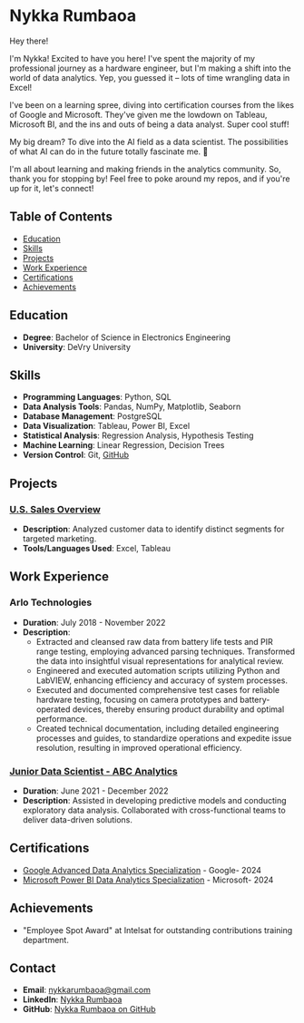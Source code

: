 # Nykka Rumbaoa

Hey there!

I'm Nykka! Excited to have you here! I've spent the majority of my professional journey as a hardware engineer, but I'm making a shift into the world of data analytics. Yep, you guessed it – lots of time wrangling data in Excel!

I've been on a learning spree, diving into certification courses from the likes of Google and Microsoft. They've given me the lowdown on Tableau, Microsoft BI, and the ins and outs of being a data analyst. Super cool stuff!

My big dream? To dive into the AI field as a data scientist. The possibilities of what AI can do in the future totally fascinate me. 🚀

I'm all about learning and making friends in the analytics community. So, thank you for stopping by! Feel free to poke around my repos, and if you're up for it, let's connect!


## Table of Contents
- [Education](#Education)
- [Skills](#skills)
- [Projects](#projects)
- [Work Experience](#work-experience)
- [Certifications](#certifications)
- [Achievements](#achievements)


## Education
- **Degree**: Bachelor of Science in Electronics Engineering
- **University**: DeVry University

## Skills
- **Programming Languages**: Python,  SQL
- **Data Analysis Tools**: Pandas, NumPy, Matplotlib, Seaborn
- **Database Management**: PostgreSQL
- **Data Visualization**: Tableau, Power BI, Excel
- **Statistical Analysis**: Regression Analysis, Hypothesis Testing
- **Machine Learning**: Linear Regression, Decision Trees
- **Version Control**: Git, [GitHub](https://github.com/nrumbaoa)

## Projects
### [U.S. Sales Overview](https://public.tableau.com/app/profile/nykka.rumbaoa/viz/SalesDashboard_17064990427450/SalesDashboard)
- **Description**: Analyzed customer data to identify distinct segments for targeted marketing.
- **Tools/Languages Used**: Excel, Tableau


## Work Experience
### Arlo Technologies
- **Duration**: July 2018 - November 2022
- **Description**: 
  - Extracted and cleansed raw data from battery life tests and PIR range testing, employing advanced parsing techniques. Transformed the data into insightful visual representations for analytical review.
  - Engineered and executed automation scripts utilizing Python and LabVIEW, enhancing efficiency and accuracy of system processes.
  - Executed and documented comprehensive test cases for reliable hardware testing, focusing on camera prototypes and battery-operated devices, thereby ensuring product durability and optimal performance.
  - Created technical documentation, including detailed engineering processes and guides, to standardize operations and expedite issue resolution, resulting in improved operational efficiency.


### [Junior Data Scientist - ABC Analytics](https://www.abcanalytics.com)
- **Duration**: June 2021 - December 2022
- **Description**: Assisted in developing predictive models and conducting exploratory data analysis. Collaborated with cross-functional teams to deliver data-driven solutions.

## Certifications
- [Google Advanced Data Analytics Specialization](https://www.coursera.org/account/accomplishments/specialization/FZXBT6FAQV4L) - Google- 2024
- [Microsoft Power BI Data Analytics Specialization](https://www.coursera.org/account/accomplishments/specialization/6GPUQM9SYUUN) - Microsoft- 2024

## Achievements
- "Employee Spot Award" at Intelsat for outstanding contributions training department.

## Contact
- **Email**: nykkarumbaoa@gmail.com
- **LinkedIn**: [Nykka Rumbaoa](https://www.linkedin.com/in/nykka-rumbaoa/)
- **GitHub**: [Nykka Rumbaoa on GitHub](https://github.com/nrumbaoa)

